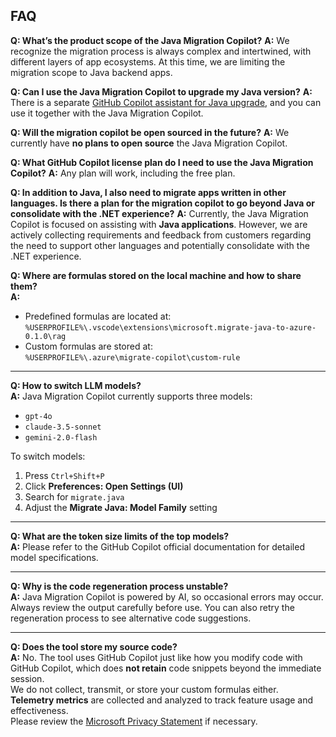## FAQ


**Q: What’s the product scope of the Java Migration Copilot?**
**A:** We recognize the migration process is always complex and intertwined, with different layers of app ecosystems. At this time, we are limiting the migration scope to Java backend apps.

**Q: Can I use the Java Migration Copilot to upgrade my Java version?**
**A:** There is a separate [GitHub Copilot assistant for Java upgrade](https://devblogs.microsoft.com/java/technical-preview-github-copilot-upgrade-assistant-for-java), and you can use it together with the Java Migration Copilot.

**Q: Will the migration copilot be open sourced in the future?**
**A:** We currently have **no plans to open source** the Java Migration Copilot.

**Q: What GitHub Copilot license plan do I need to use the Java Migration Copilot?**
**A:** Any plan will work, including the free plan.

**Q: In addition to Java, I also need to migrate apps written in other languages. Is there a plan for the migration copilot to go beyond Java or consolidate with the .NET experience?**
**A:** Currently, the Java Migration Copilot is focused on assisting with **Java applications**. However, we are actively collecting requirements and feedback from customers regarding the need to support other languages and potentially consolidate with the .NET experience.

**Q: Where are formulas stored on the local machine and how to share them?**  
**A:**  
- Predefined formulas are located at:  
  `%USERPROFILE%\.vscode\extensions\microsoft.migrate-java-to-azure-0.1.0\rag`
- Custom formulas are stored at:  
  `%USERPROFILE%\.azure\migrate-copilot\custom-rule`

---

**Q: How to switch LLM models?**  
**A:** Java Migration Copilot currently supports three models:
- `gpt-4o`
- `claude-3.5-sonnet`
- `gemini-2.0-flash`

To switch models:
1. Press `Ctrl+Shift+P`  
2. Click **Preferences: Open Settings (UI)**  
3. Search for `migrate.java`  
4. Adjust the **Migrate Java: Model Family** setting

---

**Q: What are the token size limits of the top models?**  
**A:** Please refer to the GitHub Copilot official documentation for detailed model specifications.

---

**Q: Why is the code regeneration process unstable?**  
**A:** Java Migration Copilot is powered by AI, so occasional errors may occur. Always review the output carefully before use. You can also retry the regeneration process to see alternative code suggestions.

---

**Q: Does the tool store my source code?**  
**A:** No. The tool uses GitHub Copilot just like how you modify code with GitHub Copilot, which does **not retain** code snippets beyond the immediate session.  
We do not collect, transmit, or store your custom formulas either.  
**Telemetry metrics** are collected and analyzed to track feature usage and effectiveness.  
Please review the [Microsoft Privacy Statement](https://privacy.microsoft.com) if necessary.
